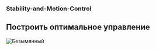 ### Stability-and-Motion-Control
## Построить оптимальное управление
![Безымянный](https://user-images.githubusercontent.com/37507259/59565827-62837f80-9071-11e9-8ed3-1b68f1563cab.png)
